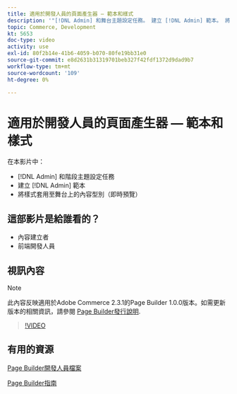 ```yaml
---
title: 適用於開發人員的頁面產生器 — 範本和樣式
description: '"[!DNL Admin] 和舞台主題設定任務。 建立 [!DNL Admin] 範本​。 將樣式套用至舞台上的內容型別（即時預覽）。」'
topic: Commerce, Development
kt: 5653
doc-type: video
activity: use
exl-id: 80f2b14e-41b6-4059-b070-80fe19bb31e0
source-git-commit: e8d2631b31319701beb327f42fdf1372d9dad9b7
workflow-type: tm+mt
source-wordcount: '109'
ht-degree: 0%

---
```


# 適用於開發人員的頁面產生器 — 範本和樣式

在本影片中：

- [!DNL Admin] 和階段主題設定任務
- 建立 [!DNL Admin] 範本&#x200B;
- 將樣式套用至舞台上的內容型別（即時預覽）

## 這部影片是給誰看的？

- 內容建立者
- 前端開發人員

## 視訊內容

>[!NOTE]
>
>此內容反映適用於Adobe Commerce 2.3.1的Page Builder 1.0.0版本。如需更新版本的相關資訊，請參閱 [Page Builder發行說明](https://experienceleague.adobe.com/docs/commerce-admin/page-builder/release-notes.html).

>[!VIDEO](https://video.tv.adobe.com/v/35712?quality=12&learn=on)

## 有用的資源

[Page Builder開發人員檔案](https://developer.adobe.com/commerce/frontend-core/page-builder/)

[Page Builder指南](https://experienceleague.adobe.com/docs/commerce-admin/page-builder/introduction.html)
